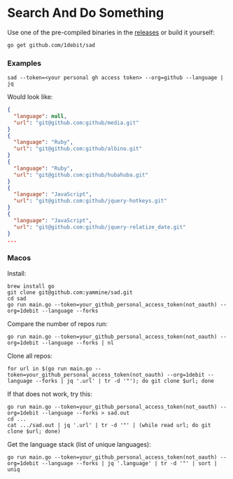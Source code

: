 # Search And Do Something

Use one of the pre-compiled binaries in the [releases](https://github.com/1debit/sad/releases)
or build it yourself:

```bash
go get github.com/1debit/sad
```

### Examples
```
sad --token=<your personal gh access token> --org=github --language | jq
```

Would look like:
```json
{
  "language": null,
  "url": "git@github.com:github/media.git"
}
{
  "language": "Ruby",
  "url": "git@github.com:github/albino.git"
}
{
  "language": "Ruby",
  "url": "git@github.com:github/hubahuba.git"
}
{
  "language": "JavaScript",
  "url": "git@github.com:github/jquery-hotkeys.git"
}
{
  "language": "JavaScript",
  "url": "git@github.com:github/jquery-relatize_date.git"
}
...
```
### Macos
Install:
```
brew install go
git clone git@github.com:yammine/sad.git
cd sad
go run main.go --token=your_github_personal_access_token(not_oauth) --org=1debit --language --forks
```

Compare the number of repos run:
```
go run main.go --token=your_github_personal_access_token(not_oauth) --org=1debit --language --forks | nl
```
Clone all repos:
```
for url in $(go run main.go --token=your_github_personal_access_token(not_oauth) --org=1debit --language --forks | jq '.url' | tr -d '"'); do git clone $url; done
```
If that does not work, try this:
```
go run main.go --token=your_github_personal_access_token(not_oauth) --org=1debit --language --forks > sad.out
cd ...
cat .../sad.out | jq '.url' | tr -d '"' | (while read url; do git clone $url; done)
```
Get the language stack (list of unique languages):
```
go run main.go --token=your_github_personal_access_token(not_oauth) --org=1debit --language --forks | jq '.language' | tr -d '"' | sort | uniq
```
